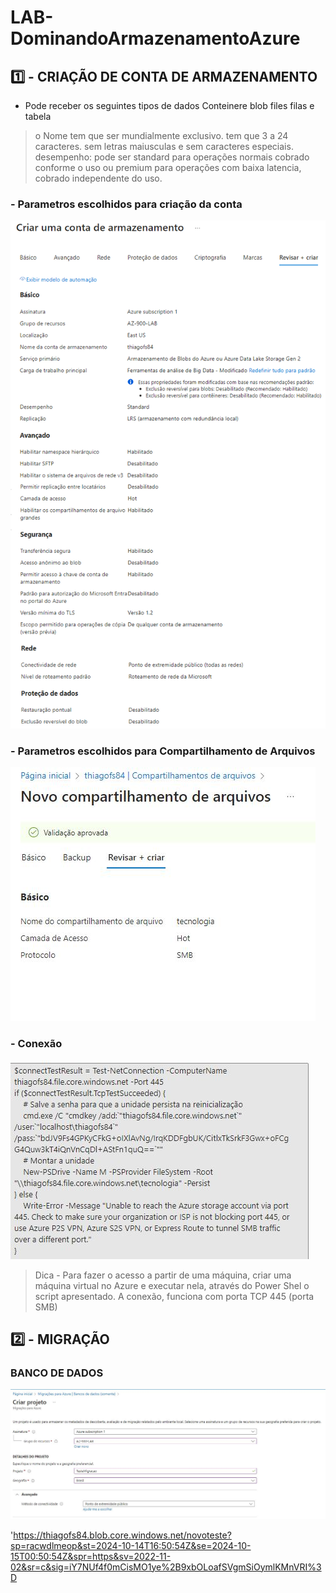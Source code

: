 # LAB-DominandoArmazenamentoAzure

## 1️⃣ - CRIAÇÃO DE CONTA DE ARMAZENAMENTO

* Pode receber os seguintes tipos de dados
Conteinere blob
files
filas e tabela

> o Nome tem que ser mundialmente exclusivo. tem que 3 a 24 caracteres. sem letras maiusculas e sem caracteres especiais.
> desempenho: pode ser standard para operações normais cobrado conforme o uso ou premium para operações com baixa latencia, cobrado independente do uso.
>
### - Parametros escolhidos para criação da conta
![link](https://github.com/thiagofs84/LAB-DominandoArmazenamentoAzure/blob/main/Cria%C3%A7%C3%A3o%20de%20Conta.png)

### - Parametros escolhidos para Compartilhamento de Arquivos
![link2](https://github.com/thiagofs84/LAB-DominandoArmazenamentoAzure/blob/main/NovoCompartArquivos.JPG)

### - Conexão



![link3](https://github.com/thiagofs84/LAB-DominandoArmazenamentoAzure/blob/main/ScriptConexao.JPG)

> Dica - Para fazer o acesso a partir de uma máquina, criar uma máquina virtual no Azure e executar nela, através do Power Shel o script apresentado.
A conexão, funciona com porta TCP 445 (porta SMB)


## 2️⃣ - MIGRAÇÃO

### BANCO DE DADOS

![link3](https://github.com/thiagofs84/LAB-DominandoArmazenamentoAzure/blob/main/ProjetoMigracaoBD.JPG)

'https://thiagofs84.blob.core.windows.net/novoteste?sp=racwdlmeop&st=2024-10-14T16:50:54Z&se=2024-10-15T00:50:54Z&spr=https&sv=2022-11-02&sr=c&sig=iY7NUf4f0mCisMO1ye%2B9xbOLoafSVgmSiOymlKMnVRI%3D


